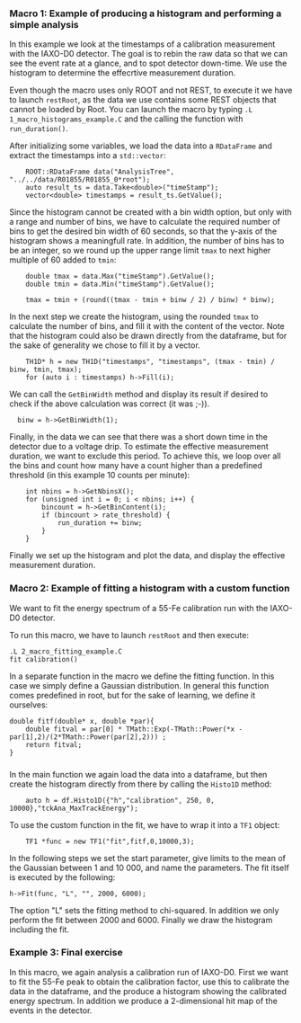 ### Macro 1: Example of producing a histogram and performing a simple analysis

In this example we look at the timestamps of a calibration measurement with the IAXO-D0 detector. The goal is to rebin the raw data so that we can see the event rate at a glance, and to spot detector down-time. We use the histogram to determine the effecrtive measurement duration.

Even though the macro uses only ROOT and not REST, to execute it we have to launch `restRoot`, as the data we use contains some REST objects that cannot be loaded by Root. You can launch the macro by typing `.L 1_macro_histograms_example.C` and the calling the function with  `run_duration()`.

After initializing some variables, we load the data into a `RDataFrame` and extract the timestamps into a `std::vector`:
```
    ROOT::RDataFrame data("AnalysisTree", "../../data/R01855/R01855_0*root");
  	auto result_ts = data.Take<double>("timeStamp");
    vector<double> timestamps = result_ts.GetValue();
```
Since the histogram cannot be created with a bin width option, but only with a range and number of bins, we have to calculate the required number of bins to get the desired bin width of 60 seconds, so that the y-axis of the histogram shows a meaningfull rate. In addition, the number of bins has to be an integer, so we round up the upper range limit `tmax` to next higher multiple of 60 added to `tmin`:

```
    double tmax = data.Max("timeStamp").GetValue();
    double tmin = data.Min("timeStamp").GetValue();
    
    tmax = tmin + (round((tmax - tmin + binw / 2) / binw) * binw);
```

In the next step we create the histogram, using the rounded `tmax` to calculate the number of bins, and fill it with the content of the vector. Note that the histogram could also be drawn directly from the dataframe, but for the sake of generality we chose to fill it by a vector.
```
    TH1D* h = new TH1D("timestamps", "timestamps", (tmax - tmin) / binw, tmin, tmax);
    for (auto i : timestamps) h->Fill(i);
```
We can call the `GetBinWidth` method and display its result if desired to check if the above calculation was correct (it was ;-)).
```
  binw = h->GetBinWidth(1);
```
Finally, in the data we can see that there was a short down time in the detector due to a voltage drip. To estimate the effective measurement duration, we want to exclude this period. To achieve this, we loop over all the bins and count how many have a count higher than a predefined threshold (in this example 10 counts per minute): 
```
    int nbins = h->GetNbinsX();
    for (unsigned int i = 0; i < nbins; i++) {
		bincount = h->GetBinContent(i);
		if (bincount > rate_threshold) {
	    	run_duration += binw;
		}
    }
```
Finally we set up the histogram and plot the data, and display the effective measurement duration.

### Macro 2: Example of fitting a histogram with a custom function
We want to fit the energy spectrum of a 55-Fe calibration run with the IAXO-D0 detector. 

To run this macro, we have to launch `restRoot` and then execute:
```
.L 2_macro_fitting_example.C
fit calibration()
```

In a separate function in the macro we define the fitting function. In this case we simply define a Gaussian distribution. In general this function comes predefined in root, but for the sake of learning, we define it ourselves:

```
double fitf(double* x, double *par){
    double fitval = par[0] * TMath::Exp(-TMath::Power(*x - par[1],2)/(2*TMath::Power(par[2],2))) ;
    return fitval;
}
```

### 
In the main function we again load the data into a dataframe, but then create the histogram directly from there by calling the `Histo1D` method:
```
    auto h = df.Histo1D({"h","calibration", 250, 0, 10000},"tckAna_MaxTrackEnergy");
```
To use the custom function in the fit, we have to wrap it into a `TF1` object:
```
    TF1 *func = new TF1("fit",fitf,0,10000,3);
```
In the following steps we set the start parameter, give limits to the mean of the Gaussian between 1 and 10 000, and name the parameters. The fit itself is executed by the following:
```
h->Fit(func, "L", "", 2000, 6000);
```
The option "L" sets the fitting method to chi-squared. In addition we only perform the fit between 2000 and 6000. Finally we draw the histogram including the fit.

### Example 3: Final exercise
In this macro, we again analysis a calibration run of IAXO-D0. First we want to fit the 55-Fe peak to obtain the calibration factor, use this to calibrate the data in the dataframe, and the produce a histogram showing the calibrated energy spectrum. In addition we produce a 2-dimensional hit map of the events in the detector.
